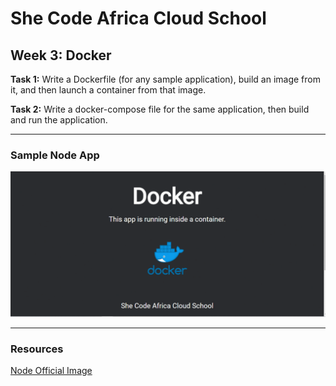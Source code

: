 # She Code Africa Cloud School

## Week 3: Docker

**Task 1:** Write a Dockerfile (for any sample application), build an image from it, and then launch a container from that image.

**Task 2:** Write a docker-compose file for the same application, then build and run the application.

---

### Sample Node App

![Sample App](./app/images/app.gif)

---

### Resources

[Node Official Image](https://hub.docker.com/_/node)
